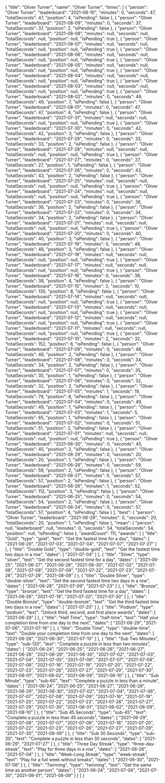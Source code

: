 {
  "title": "Oliver Turner",
  "name": "Oliver Turner",
  "times": [
    {
      "person": "Oliver Turner",
      "leaderboard": "2021-08-10",
      "minutes": 0,
      "seconds": 47,
      "totalSeconds": 47,
      "position": 4,
      "isPending": false
    },
    {
      "person": "Oliver Turner",
      "leaderboard": "2021-08-09",
      "minutes": 0,
      "seconds": 37,
      "totalSeconds": 37,
      "position": 2,
      "isPending": false
    },
    {
      "person": "Oliver Turner",
      "leaderboard": "2021-08-08",
      "minutes": null,
      "seconds": null,
      "totalSeconds": null,
      "position": null,
      "isPending": true
    },
    {
      "person": "Oliver Turner",
      "leaderboard": "2021-08-07",
      "minutes": null,
      "seconds": null,
      "totalSeconds": null,
      "position": null,
      "isPending": true
    },
    {
      "person": "Oliver Turner",
      "leaderboard": "2021-08-06",
      "minutes": null,
      "seconds": null,
      "totalSeconds": null,
      "position": null,
      "isPending": true
    },
    {
      "person": "Oliver Turner",
      "leaderboard": "2021-08-05",
      "minutes": null,
      "seconds": null,
      "totalSeconds": null,
      "position": null,
      "isPending": true
    },
    {
      "person": "Oliver Turner",
      "leaderboard": "2021-08-04",
      "minutes": null,
      "seconds": null,
      "totalSeconds": null,
      "position": null,
      "isPending": true
    },
    {
      "person": "Oliver Turner",
      "leaderboard": "2021-08-03",
      "minutes": null,
      "seconds": null,
      "totalSeconds": null,
      "position": null,
      "isPending": true
    },
    {
      "person": "Oliver Turner",
      "leaderboard": "2021-08-02",
      "minutes": 0,
      "seconds": 49,
      "totalSeconds": 49,
      "position": 7,
      "isPending": false
    },
    {
      "person": "Oliver Turner",
      "leaderboard": "2021-08-01",
      "minutes": 0,
      "seconds": 47,
      "totalSeconds": 47,
      "position": 4,
      "isPending": false
    },
    {
      "person": "Oliver Turner",
      "leaderboard": "2021-07-31",
      "minutes": null,
      "seconds": null,
      "totalSeconds": null,
      "position": null,
      "isPending": true
    },
    {
      "person": "Oliver Turner",
      "leaderboard": "2021-07-30",
      "minutes": 0,
      "seconds": 42,
      "totalSeconds": 42,
      "position": 3,
      "isPending": false
    },
    {
      "person": "Oliver Turner",
      "leaderboard": "2021-07-29",
      "minutes": 0,
      "seconds": 33,
      "totalSeconds": 33,
      "position": 2,
      "isPending": false
    },
    {
      "person": "Oliver Turner",
      "leaderboard": "2021-07-28",
      "minutes": null,
      "seconds": null,
      "totalSeconds": null,
      "position": null,
      "isPending": true
    },
    {
      "person": "Oliver Turner",
      "leaderboard": "2021-07-27",
      "minutes": 0,
      "seconds": 27,
      "totalSeconds": 27,
      "position": 1,
      "isPending": false
    },
    {
      "person": "Oliver Turner",
      "leaderboard": "2021-07-26",
      "minutes": 0,
      "seconds": 43,
      "totalSeconds": 43,
      "position": 2,
      "isPending": false
    },
    {
      "person": "Oliver Turner",
      "leaderboard": "2021-07-25",
      "minutes": null,
      "seconds": null,
      "totalSeconds": null,
      "position": null,
      "isPending": true
    },
    {
      "person": "Oliver Turner",
      "leaderboard": "2021-07-24",
      "minutes": null,
      "seconds": null,
      "totalSeconds": null,
      "position": null,
      "isPending": true
    },
    {
      "person": "Oliver Turner",
      "leaderboard": "2021-07-23",
      "minutes": 0,
      "seconds": 36,
      "totalSeconds": 36,
      "position": 2,
      "isPending": false
    },
    {
      "person": "Oliver Turner",
      "leaderboard": "2021-07-22",
      "minutes": 0,
      "seconds": 34,
      "totalSeconds": 34,
      "position": 2,
      "isPending": false
    },
    {
      "person": "Oliver Turner",
      "leaderboard": "2021-07-21",
      "minutes": null,
      "seconds": null,
      "totalSeconds": null,
      "position": null,
      "isPending": true
    },
    {
      "person": "Oliver Turner",
      "leaderboard": "2021-07-20",
      "minutes": 0,
      "seconds": 40,
      "totalSeconds": 40,
      "position": 3,
      "isPending": false
    },
    {
      "person": "Oliver Turner",
      "leaderboard": "2021-07-19",
      "minutes": 0,
      "seconds": 48,
      "totalSeconds": 48,
      "position": 3,
      "isPending": false
    },
    {
      "person": "Oliver Turner",
      "leaderboard": "2021-07-18",
      "minutes": null,
      "seconds": null,
      "totalSeconds": null,
      "position": null,
      "isPending": true
    },
    {
      "person": "Oliver Turner",
      "leaderboard": "2021-07-17",
      "minutes": null,
      "seconds": null,
      "totalSeconds": null,
      "position": null,
      "isPending": true
    },
    {
      "person": "Oliver Turner",
      "leaderboard": "2021-07-16",
      "minutes": 0,
      "seconds": 38,
      "totalSeconds": 38,
      "position": 4,
      "isPending": false
    },
    {
      "person": "Oliver Turner",
      "leaderboard": "2021-07-15",
      "minutes": 2,
      "seconds": 10,
      "totalSeconds": 130,
      "position": 8,
      "isPending": false
    },
    {
      "person": "Oliver Turner",
      "leaderboard": "2021-07-14",
      "minutes": null,
      "seconds": null,
      "totalSeconds": null,
      "position": null,
      "isPending": true
    },
    {
      "person": "Oliver Turner",
      "leaderboard": "2021-07-13",
      "minutes": null,
      "seconds": null,
      "totalSeconds": null,
      "position": null,
      "isPending": true
    },
    {
      "person": "Oliver Turner",
      "leaderboard": "2021-07-12",
      "minutes": null,
      "seconds": null,
      "totalSeconds": null,
      "position": null,
      "isPending": true
    },
    {
      "person": "Oliver Turner",
      "leaderboard": "2021-07-11",
      "minutes": null,
      "seconds": null,
      "totalSeconds": null,
      "position": null,
      "isPending": true
    },
    {
      "person": "Oliver Turner",
      "leaderboard": "2021-07-10",
      "minutes": 2,
      "seconds": 32,
      "totalSeconds": 152,
      "position": 6,
      "isPending": false
    },
    {
      "person": "Oliver Turner",
      "leaderboard": "2021-07-09",
      "minutes": 0,
      "seconds": 48,
      "totalSeconds": 48,
      "position": 2,
      "isPending": false
    },
    {
      "person": "Oliver Turner",
      "leaderboard": "2021-07-08",
      "minutes": 0,
      "seconds": 34,
      "totalSeconds": 34,
      "position": 2,
      "isPending": false
    },
    {
      "person": "Oliver Turner",
      "leaderboard": "2021-07-07",
      "minutes": 0,
      "seconds": 35,
      "totalSeconds": 35,
      "position": 1,
      "isPending": false
    },
    {
      "person": "Oliver Turner",
      "leaderboard": "2021-07-06",
      "minutes": 0,
      "seconds": 32,
      "totalSeconds": 32,
      "position": 2,
      "isPending": false
    },
    {
      "person": "Oliver Turner",
      "leaderboard": "2021-07-05",
      "minutes": 1,
      "seconds": 19,
      "totalSeconds": 79,
      "position": 8,
      "isPending": false
    },
    {
      "person": "Oliver Turner",
      "leaderboard": "2021-07-04",
      "minutes": 0,
      "seconds": 49,
      "totalSeconds": 49,
      "position": 1,
      "isPending": false
    },
    {
      "person": "Oliver Turner",
      "leaderboard": "2021-07-03",
      "minutes": 1,
      "seconds": 5,
      "totalSeconds": 65,
      "position": 1,
      "isPending": false
    },
    {
      "person": "Oliver Turner",
      "leaderboard": "2021-07-02",
      "minutes": 0,
      "seconds": 51,
      "totalSeconds": 51,
      "position": 2,
      "isPending": false
    },
    {
      "person": "Oliver Turner",
      "leaderboard": "2021-07-01",
      "minutes": null,
      "seconds": null,
      "totalSeconds": null,
      "position": null,
      "isPending": true
    },
    {
      "person": "Oliver Turner",
      "leaderboard": "2021-06-30",
      "minutes": 0,
      "seconds": 45,
      "totalSeconds": 45,
      "position": 2,
      "isPending": false
    },
    {
      "person": "Oliver Turner",
      "leaderboard": "2021-06-29",
      "minutes": 0,
      "seconds": 20,
      "totalSeconds": 20,
      "position": 1,
      "isPending": false
    },
    {
      "person": "Oliver Turner",
      "leaderboard": "2021-06-28",
      "minutes": 0,
      "seconds": 59,
      "totalSeconds": 59,
      "position": 2,
      "isPending": false
    },
    {
      "person": "Oliver Turner",
      "leaderboard": "2021-06-27",
      "minutes": 0,
      "seconds": 57,
      "totalSeconds": 57,
      "position": 2,
      "isPending": false
    },
    {
      "person": "Oliver Turner",
      "leaderboard": "2021-06-26",
      "minutes": 1,
      "seconds": 52,
      "totalSeconds": 112,
      "position": 3,
      "isPending": false
    },
    {
      "person": "Oliver Turner",
      "leaderboard": "2021-06-25",
      "minutes": 0,
      "seconds": 54,
      "totalSeconds": 54,
      "position": 2,
      "isPending": false
    },
    {
      "person": "Oliver Turner",
      "leaderboard": "2021-06-24",
      "minutes": 0,
      "seconds": 57,
      "totalSeconds": 57,
      "position": 4,
      "isPending": false
    }
  ],
  "best": {
    "person": "Oliver Turner",
    "leaderboard": "2021-06-29",
    "minutes": 0,
    "seconds": 20,
    "totalSeconds": 20,
    "position": 1,
    "isPending": false
  },
  "mean": {
    "person": null,
    "leaderboard": null,
    "minutes": 0,
    "seconds": 54,
    "totalSeconds": 54,
    "position": null,
    "isPending": false
  },
  "awardCount": 111,
  "awards": [
    {
      "title": "Gold",
      "type": "gold",
      "text": "Get the fastest time for a day",
      "dates": [
        "2021-06-29",
        "2021-07-03",
        "2021-07-04",
        "2021-07-07",
        "2021-07-27"
      ]
    },
    {
      "title": "Double Gold",
      "type": "double-gold",
      "text": "Get the fastest time two days in a row",
      "dates": [
        "2021-07-04"
      ]
    },
    {
      "title": "Silver",
      "type": "silver",
      "text": "Get the second fastest time for a day",
      "dates": [
        "2021-06-25",
        "2021-06-27",
        "2021-06-28",
        "2021-06-30",
        "2021-07-02",
        "2021-07-06",
        "2021-07-08",
        "2021-07-09",
        "2021-07-22",
        "2021-07-23",
        "2021-07-26",
        "2021-07-29",
        "2021-08-09"
      ]
    },
    {
      "title": "Double Silver",
      "type": "double-silver",
      "text": "Get the second fastest time two days in a row",
      "dates": [
        "2021-06-28",
        "2021-07-09",
        "2021-07-23"
      ]
    },
    {
      "title": "Bronze",
      "type": "bronze",
      "text": "Get the third fastest time for a day",
      "dates": [
        "2021-06-26",
        "2021-07-19",
        "2021-07-20",
        "2021-07-30"
      ]
    },
    {
      "title": "Double Bronze",
      "type": "double-bronze",
      "text": "Get the third fastest time two days in a row",
      "dates": [
        "2021-07-20"
      ]
    },
    {
      "title": "Podium",
      "type": "podium",
      "text": "Unlock third, second, and first place awards",
      "dates": [
        "2021-06-29"
      ]
    },
    {
      "title": "Half Time",
      "type": "half-time",
      "text": "Half your completion time from one day to the next",
      "dates": [
        "2021-06-29",
        "2021-07-06",
        "2021-07-16"
      ]
    },
    {
      "title": "Double Time",
      "type": "double-time",
      "text": "Double your completion time from one day to the next",
      "dates": [
        "2021-06-26",
        "2021-06-30",
        "2021-07-10"
      ]
    },
    {
      "title": "Sub Two Minutes",
      "type": "sub-120",
      "text": "Complete a puzzle in less than two minutes",
      "dates": [
        "2021-06-24",
        "2021-06-25",
        "2021-06-26",
        "2021-06-27",
        "2021-06-28",
        "2021-06-29",
        "2021-06-30",
        "2021-07-02",
        "2021-07-03",
        "2021-07-04",
        "2021-07-05",
        "2021-07-06",
        "2021-07-07",
        "2021-07-08",
        "2021-07-09",
        "2021-07-16",
        "2021-07-19",
        "2021-07-20",
        "2021-07-22",
        "2021-07-23",
        "2021-07-26",
        "2021-07-27",
        "2021-07-29",
        "2021-07-30",
        "2021-08-01",
        "2021-08-02",
        "2021-08-09",
        "2021-08-10"
      ]
    },
    {
      "title": "Sub Minute",
      "type": "sub-60",
      "text": "Complete a puzzle in less than a minute",
      "dates": [
        "2021-06-24",
        "2021-06-25",
        "2021-06-27",
        "2021-06-28",
        "2021-06-29",
        "2021-06-30",
        "2021-07-02",
        "2021-07-04",
        "2021-07-06",
        "2021-07-07",
        "2021-07-08",
        "2021-07-09",
        "2021-07-16",
        "2021-07-19",
        "2021-07-20",
        "2021-07-22",
        "2021-07-23",
        "2021-07-26",
        "2021-07-27",
        "2021-07-29",
        "2021-07-30",
        "2021-08-01",
        "2021-08-02",
        "2021-08-09",
        "2021-08-10"
      ]
    },
    {
      "title": "Sub 45 Seconds",
      "type": "sub-45",
      "text": "Complete a puzzle in less than 45 seconds",
      "dates": [
        "2021-06-29",
        "2021-07-06",
        "2021-07-07",
        "2021-07-08",
        "2021-07-16",
        "2021-07-20",
        "2021-07-22",
        "2021-07-23",
        "2021-07-26",
        "2021-07-27",
        "2021-07-29",
        "2021-07-30",
        "2021-08-09"
      ]
    },
    {
      "title": "Sub 30 Seconds",
      "type": "sub-30",
      "text": "Complete a puzzle in less than 30 seconds",
      "dates": [
        "2021-06-29",
        "2021-07-27"
      ]
    },
    {
      "title": "Three Day Streak",
      "type": "three-day-streak",
      "text": "Play for three days in a row",
      "dates": [
        "2021-06-26",
        "2021-07-04"
      ]
    },
    {
      "title": "Week-Long Streak",
      "type": "week-streak",
      "text": "Play for a full week without breaks",
      "dates": [
        "2021-06-30",
        "2021-07-08"
      ]
    },
    {
      "title": "Twinning",
      "type": "twinning",
      "text": "Get the same time as another person",
      "dates": [
        "2021-06-24",
        "2021-07-06",
        "2021-07-30",
        "2021-08-01",
        "2021-08-09"
      ]
    }
  ]
}